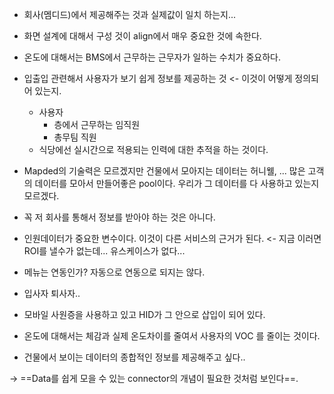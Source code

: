 
- 회사(멤디드)에서 제공해주는 것과 실제값이 일치 하는지...
- 화면 설계에 대해서 구성 것이 align에서 매우 중요한 것에 속한다.
- 온도에 대해서는 BMS에서 근무하는 근무자가 일하는 수치가 중요하다. 
- 입출입 관련해서 사용자가 보기 쉽게 정보를 제공하는 것 <- 이것이 어떻게 정의되어 있는지.
	- 사용자 
		- 층에서 근무하는 임직원
		- 총무팀 직원
	- 식당에선 실시간으로 적용되는 인력에 대한 추적을 하는 것이다. 
- Mapded의 기술력은 모르겠지만 건물에서 모아지는 데이터는 허니웰, ... 많은 고객의 데이터를 모아서 만들어좋은 pool이다. 우리가 그 데이터를 다 사용하고 있는지 모르겠다. 
- 꼭 저 회사를 통해서 정보를 받아야 하는 것은 아니다. 

- 인원데이터가 중요한 변수이다. 이것이 다른 서비스의 근거가 된다. <- 지금 이러면 ROI를 낼수가 없는데... 유스케이스가 없다... 
- 메뉴는 연동인가? 자동으로 연동으로 되지는 않다. 
- 입사자 퇴사자.. 

- 모바일 사원증을 사용하고 있고 HID가 그 안으로 삽입이 되어 있다. 

- 온도에 대해서는 체감과 실제 온도차이를 줄여서 사용자의 VOC 를 줄이는 것이다. 

- 건물에서 보이는 데이터의 종합적인 정보를 제공해주고 싶다.. 

-> ==Data를 쉽게 모을 수 있는 connector의 개념이 필요한 것처럼 보인다==. 